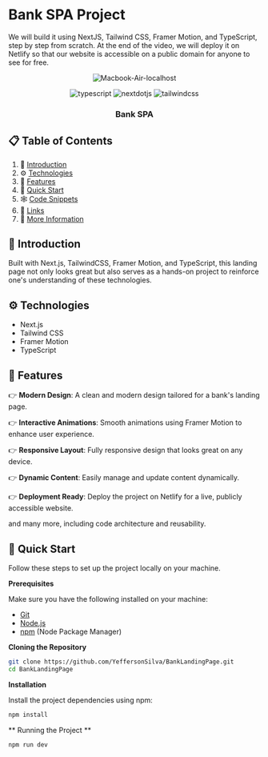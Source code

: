 # Bank SPA Project

 We will build it using NextJS, Tailwind CSS, Framer Motion, and TypeScript, step by step from scratch. At the end of the video, we will deploy it on Netlify so that our website is accessible on a public domain for anyone to see for free.

<div align="center">

![Macbook-Air-localhost](https://github.com/user-attachments/assets/dd43cf66-2edd-483f-a968-689959dc5f71)

  <div>
    <img src="https://img.shields.io/badge/-Typescript-black?style=for-the-badge&logoColor=white&logo=typescript&color=3178C6" alt="typescript" />
    <img src="https://img.shields.io/badge/-Next_JS-black?style=for-the-badge&logoColor=white&logo=nextdotjs&color=000000" alt="nextdotjs" />
    <img src="https://img.shields.io/badge/-Tailwind_CSS-black?style=for-the-badge&logoColor=white&logo=tailwindcss&color=06B6D4" alt="tailwindcss" />
  </div>

  <h3 align="center">Bank SPA</h3>

</div>

## 📋 Table of Contents

1. 🤖 [Introduction](#introduction)
2. ⚙️ [Technologies](#technologies)
3. 🔋 [Features](#features)
4. 🤸 [Quick Start](#quick-start)
5. 🕸️ [Code Snippets](#code-snippets)
6. 🔗 [Links](#links)
7. 🚀 [More Information](#more-information)

## 🤖 Introduction

Built with Next.js, TailwindCSS, Framer Motion, and TypeScript, this landing page not only looks great but also serves as a hands-on project to reinforce one's understanding of these technologies.

## ⚙️ Technologies

- Next.js
- Tailwind CSS
- Framer Motion
- TypeScript

## 🔋 Features

👉 **Modern Design**: A clean and modern design tailored for a bank's landing page.

👉 **Interactive Animations**: Smooth animations using Framer Motion to enhance user experience.

👉 **Responsive Layout**: Fully responsive design that looks great on any device.

👉 **Dynamic Content**: Easily manage and update content dynamically.

👉 **Deployment Ready**: Deploy the project on Netlify for a live, publicly accessible website.

and many more, including code architecture and reusability.

## 🤸 Quick Start

Follow these steps to set up the project locally on your machine.

**Prerequisites**

Make sure you have the following installed on your machine:

- [Git](https://git-scm.com/)
- [Node.js](https://nodejs.org/en)
- [npm](https://www.npmjs.com/) (Node Package Manager)

**Cloning the Repository**

```bash
git clone https://github.com/YeffersonSilva/BankLandingPage.git
cd BankLandingPage
```

**Installation**

Install the project dependencies using npm:

```bash
npm install
```
** Running the Project **
```bash
npm run dev

```
